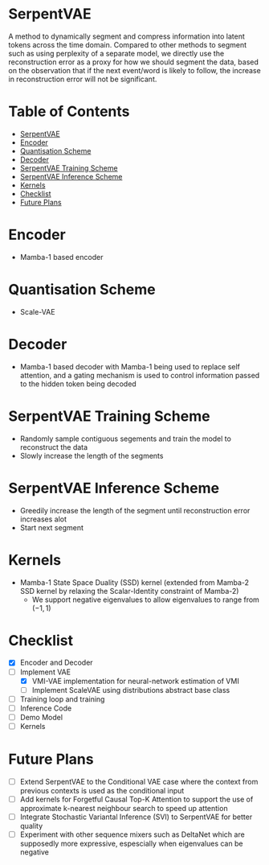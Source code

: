 # SerpentVAE
A method to dynamically segment and compress information into latent tokens across the time domain. Compared to other methods to segment such as using perplexity of a separate model, we directly use the reconstruction error as a proxy for how we should segment the data, based on the observation that if the next event/word is likely to follow, the increase in reconstruction error will not be significant.

# Table of Contents
- [SerpentVAE](#serpentvae)
- [Encoder](#encoder)
- [Quantisation Scheme](#quantisation-scheme)
- [Decoder](#decoder)
- [SerpentVAE Training Scheme](#serpentvae-training-scheme)
- [SerpentVAE Inference Scheme](#serpentvae-inference-scheme)
- [Kernels](#kernels)
- [Checklist](#checklist)
- [Future Plans](#future-plans)

# Encoder
- Mamba-1 based encoder

# Quantisation Scheme
- Scale-VAE

# Decoder
- Mamba-1 based decoder with Mamba-1 being used to replace self attention, and a gating mechanism is used to control information passed to the hidden token being decoded

# SerpentVAE Training Scheme
- Randomly sample contiguous segements and train the model to reconstruct the data
- Slowly increase the length of the segments

# SerpentVAE Inference Scheme
- Greedily increase the length of the segment until reconstruction error increases alot
- Start next segment

# Kernels
- Mamba-1 State Space Duality (SSD) kernel (extended from Mamba-2 SSD kernel by relaxing the Scalar-Identity constraint of Mamba-2)
  - We support negative eigenvalues to allow eigenvalues to range from $(-1, 1)$
 
# Checklist
- [x] Encoder and Decoder
- [ ] Implement VAE
  - [x] VMI-VAE implementation for neural-network estimation of VMI
  - [ ] Implement ScaleVAE using distributions abstract base class
- [ ] Training loop and training
- [ ] Inference Code
- [ ] Demo Model
- [ ] Kernels

# Future Plans
- [ ] Extend SerpentVAE to the Conditional VAE case where the context from previous contexts is used as the conditional input
- [ ] Add kernels for Forgetful Causal Top-K Attention to support the use of approximate k-nearest neighbour search to speed up attention
- [ ] Integrate Stochastic Variantal Inference (SVI) to SerpentVAE for better quality
- [ ] Experiment with other sequence mixers such as DeltaNet which are supposedly more expressive, espescially when eigenvalues can be negative